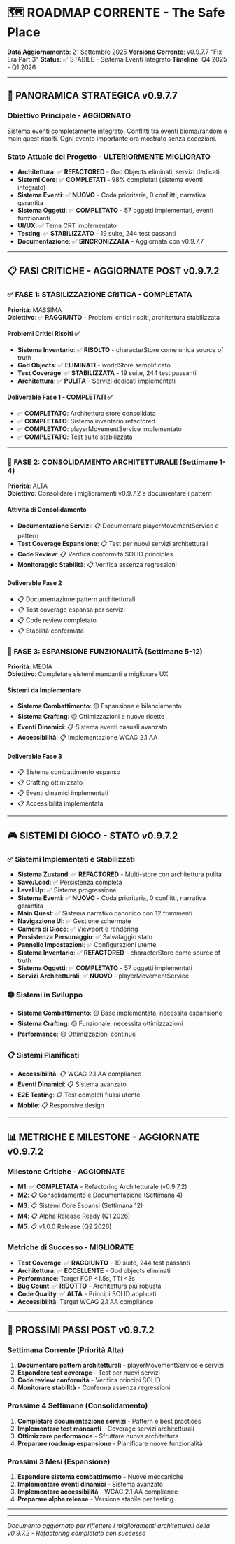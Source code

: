 # 🗺️ ROADMAP CORRENTE - The Safe Place

**Data Aggiornamento**: 21 Settembre 2025
**Versione Corrente**: v0.9.7.7 "Fix Era Part 3"
**Status**: ✅ STABILE - Sistema Eventi Integrato
**Timeline**: Q4 2025 - Q1 2026

---

## 🎯 PANORAMICA STRATEGICA v0.9.7.7

### Obiettivo Principale - AGGIORNATO
Sistema eventi completamente integrato. Conflitti tra eventi bioma/random e main quest risolti. Ogni evento importante ora mostrato senza eccezioni.

### Stato Attuale del Progetto - ULTERIORMENTE MIGLIORATO
- **Architettura**: ✅ **REFACTORED** - God Objects eliminati, servizi dedicati
- **Sistemi Core**: ✅ **COMPLETATI** - 98% completati (sistema eventi integrato)
- **Sistema Eventi**: ✅ **NUOVO** - Coda prioritaria, 0 conflitti, narrativa garantita
- **Sistema Oggetti**: ✅ **COMPLETATO** - 57 oggetti implementati, eventi funzionanti
- **UI/UX**: ✅ Tema CRT implementato
- **Testing**: ✅ **STABILIZZATO** - 19 suite, 244 test passanti
- **Documentazione**: ✅ **SINCRONIZZATA** - Aggiornata con v0.9.7.7

---

## 📋 FASI CRITICHE - AGGIORNATE POST v0.9.7.2

### ✅ FASE 1: STABILIZZAZIONE CRITICA - COMPLETATA
**Priorità**: MASSIMA  
**Obiettivo**: ✅ **RAGGIUNTO** - Problemi critici risolti, architettura stabilizzata

#### Problemi Critici Risolti ✅
- **Sistema Inventario**: ✅ **RISOLTO** - characterStore come unica source of truth
- **God Objects**: ✅ **ELIMINATI** - worldStore semplificato
- **Test Coverage**: ✅ **STABILIZZATA** - 19 suite, 244 test passanti
- **Architettura**: ✅ **PULITA** - Servizi dedicati implementati

#### Deliverable Fase 1 - COMPLETATI ✅
- ✅ **COMPLETATO**: Architettura store consolidata
- ✅ **COMPLETATO**: Sistema inventario refactored
- ✅ **COMPLETATO**: playerMovementService implementato
- ✅ **COMPLETATO**: Test suite stabilizzata

---

### 🚀 FASE 2: CONSOLIDAMENTO ARCHITETTURALE (Settimane 1-4)
**Priorità**: ALTA  
**Obiettivo**: Consolidare i miglioramenti v0.9.7.2 e documentare i pattern

#### Attività di Consolidamento
- **Documentazione Servizi**: 📋 Documentare playerMovementService e pattern
- **Test Coverage Espansione**: 📋 Test per nuovi servizi architetturali
- **Code Review**: 📋 Verifica conformità SOLID principles
- **Monitoraggio Stabilità**: 📋 Verifica assenza regressioni

#### Deliverable Fase 2
- 📋 Documentazione pattern architetturali
- 📋 Test coverage espansa per servizi
- 📋 Code review completato
- 📋 Stabilità confermata

### 🎯 FASE 3: ESPANSIONE FUNZIONALITÀ (Settimane 5-12)
**Priorità**: MEDIA  
**Obiettivo**: Completare sistemi mancanti e migliorare UX

#### Sistemi da Implementare
- **Sistema Combattimento**: 🟡 Espansione e bilanciamento
- **Sistema Crafting**: 🟡 Ottimizzazioni e nuove ricette
- **Eventi Dinamici**: 📋 Sistema eventi casuali avanzato
- **Accessibilità**: 📋 Implementazione WCAG 2.1 AA

#### Deliverable Fase 3
- 📋 Sistema combattimento espanso
- 📋 Crafting ottimizzato
- 📋 Eventi dinamici implementati
- 📋 Accessibilità implementata

---

## 🎮 SISTEMI DI GIOCO - STATO v0.9.7.2

### ✅ Sistemi Implementati e Stabilizzati
- **Sistema Zustand**: ✅ **REFACTORED** - Multi-store con architettura pulita
- **Save/Load**: ✅ Persistenza completa
- **Level Up**: ✅ Sistema progressione
- **Sistema Eventi**: ✅ **NUOVO** - Coda prioritaria, 0 conflitti, narrativa garantita
- **Main Quest**: ✅ Sistema narrativo canonico con 12 frammenti
- **Navigazione UI**: ✅ Gestione schermate
- **Camera di Gioco**: ✅ Viewport e rendering
- **Persistenza Personaggio**: ✅ Salvataggio stato
- **Pannello Impostazioni**: ✅ Configurazioni utente
- **Sistema Inventario**: ✅ **REFACTORED** - characterStore come source of truth
- **Sistema Oggetti**: ✅ **COMPLETATO** - 57 oggetti implementati
- **Servizi Architetturali**: ✅ **NUOVO** - playerMovementService

### 🟡 Sistemi in Sviluppo
- **Sistema Combattimento**: 🟡 Base implementata, necessita espansione
- **Sistema Crafting**: 🟡 Funzionale, necessita ottimizzazioni
- **Performance**: 🟡 Ottimizzazioni continue

### 📋 Sistemi Pianificati
- **Accessibilità**: 📋 WCAG 2.1 AA compliance
- **Eventi Dinamici**: 📋 Sistema avanzato
- **E2E Testing**: 📋 Test completi flussi utente
- **Mobile**: 📋 Responsive design

---

## 📊 METRICHE E MILESTONE - AGGIORNATE v0.9.7.2

### Milestone Critiche - AGGIORNATE
- **M1**: ✅ **COMPLETATA** - Refactoring Architetturale (v0.9.7.2)
- **M2**: 📋 Consolidamento e Documentazione (Settimana 4)
- **M3**: 📋 Sistemi Core Espansi (Settimana 12)
- **M4**: 📋 Alpha Release Ready (Q1 2026)
- **M5**: 📋 v1.0.0 Release (Q2 2026)

### Metriche di Successo - MIGLIORATE
- **Test Coverage**: ✅ **RAGGIUNTO** - 19 suite, 244 test passanti
- **Architettura**: ✅ **ECCELLENTE** - God objects eliminati
- **Performance**: Target FCP <1.5s, TTI <3s
- **Bug Count**: ✅ **RIDOTTO** - Architettura più robusta
- **Code Quality**: ✅ **ALTA** - Principi SOLID applicati
- **Accessibilità**: Target WCAG 2.1 AA compliance

---

## 🚀 PROSSIMI PASSI POST v0.9.7.2

### Settimana Corrente (Priorità Alta)
1. **Documentare pattern architetturali** - playerMovementService e servizi
2. **Espandere test coverage** - Test per nuovi servizi
3. **Code review conformità** - Verifica principi SOLID
4. **Monitorare stabilità** - Conferma assenza regressioni

### Prossime 4 Settimane (Consolidamento)
1. **Completare documentazione servizi** - Pattern e best practices
2. **Implementare test mancanti** - Coverage servizi architetturali
3. **Ottimizzare performance** - Sfruttare nuova architettura
4. **Preparare roadmap espansione** - Pianificare nuove funzionalità

### Prossimi 3 Mesi (Espansione)
1. **Espandere sistema combattimento** - Nuove meccaniche
2. **Implementare eventi dinamici** - Sistema avanzato
3. **Implementare accessibilità** - WCAG 2.1 AA compliance
4. **Preparare alpha release** - Versione stabile per testing

---

---

*Documento aggiornato per riflettere i miglioramenti architetturali della v0.9.7.2 - Refactoring completato con successo*